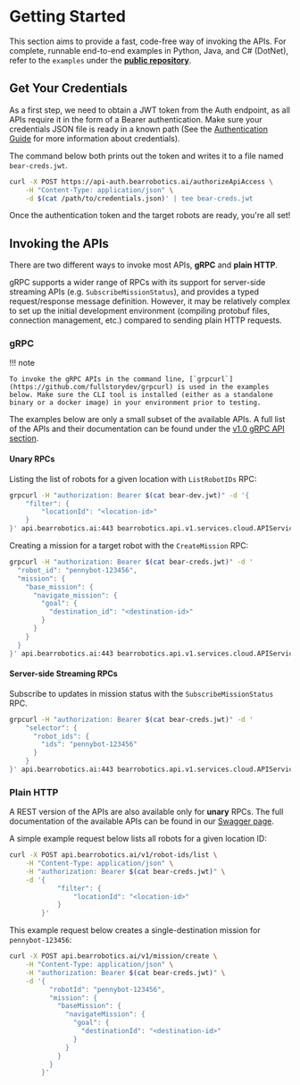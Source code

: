 # Getting Started

This section aims to provide a fast, code-free way of invoking the APIs. For complete, runnable end-to-end examples in Python, Java, and C# (DotNet), refer to the `examples` under the [**public repository**](https://github.com/bearrobotics-public/cloud/tree/main).

## Get Your Credentials

As a first step, we need to obtain a JWT token from the Auth endpoint, as all APIs require it in the form of a Bearer authentication. Make sure your credentials JSON file is ready in a known path (See the [Authentication Guide](authentication.md) for more information about credentials).

The command below both prints out the token and writes it to a file named `bear-creds.jwt`.

```sh
curl -X POST https://api-auth.bearrobotics.ai/authorizeApiAccess \
    -H "Content-Type: application/json" \
    -d $(cat /path/to/credentials.json)' | tee bear-creds.jwt
```
Once the authentication token and the target robots are ready, you're all set!

## Invoking the APIs
There are two different ways to invoke most APIs, **gRPC** and **plain HTTP**.

gRPC supports a wider range of RPCs with its support for server-side streaming APIs (e.g. `SubscribeMissionStatus`), and provides a typed request/response message definition. However, it may be relatively complex to set up the initial development environment (compiling protobuf files, connection management, etc.) compared to sending plain HTTP requests.

### gRPC

!!! note

    To invoke the gRPC APIs in the command line, [`grpcurl`](https://github.com/fullstorydev/grpcurl) is used in the examples below. Make sure the CLI tool is installed (either as a standalone binary or a docker image) in your environment prior to testing.

The examples below are only a small subset of the available APIs. A full list of the APIs and their documentation can be found under the [v1.0 gRPC API section](../v1.0/resources/Mission.md).

#### Unary RPCs
Listing the list of robots for a given location with `ListRobotIDs` RPC:
```sh
grpcurl -H "authorization: Bearer $(cat bear-dev.jwt)" -d '{
    "filter": {
        "locationId": "<location-id>"
    }
}' api.bearrobotics.ai:443 bearrobotics.api.v1.services.cloud.APIService.ListRobotIDs
```
Creating a mission for a target robot with the `CreateMission` RPC:
```sh
grpcurl -H "authorization: Bearer $(cat bear-creds.jwt)" -d '
  "robot_id": "pennybot-123456",
  "mission": {
    "base_mission": {
      "navigate_mission": {
        "goal": {
          "destination_id": "<destination-id>"
        }
      }
    }
  }
}' api.bearrobotics.ai:443 bearrobotics.api.v1.services.cloud.APIService.CreateMission
```

#### Server-side Streaming RPCs

Subscribe to updates in mission status with the `SubscribeMissionStatus` RPC.
```sh
grpcurl -H "authorization: Bearer $(cat bear-creds.jwt)" -d '
    "selector": {
      "robot_ids": {
        "ids": "pennybot-123456"
      }
    }
}' api.bearrobotics.ai:443 bearrobotics.api.v1.services.cloud.APIService.SubscribeMissionStatus
```
### Plain HTTP

A REST version of the APIs are also available only for **unary** RPCs. The full documentation of the available APIs can be found in our [Swagger page](../v1.0/resources/RestAPI.md).

A simple example request below lists all robots for a given location ID:

```sh
curl -X POST api.bearrobotics.ai/v1/robot-ids/list \
    -H "Content-Type: application/json" \
    -H "authorization: Bearer $(cat bear-creds.jwt)" \
    -d '{
            "filter": {
                "locationId": "<location-id>"
            }
        }'
```

This example request below creates a single-destination mission for `pennybot-123456`:

```sh
curl -X POST api.bearrobotics.ai/v1/mission/create \
    -H "Content-Type: application/json" \
    -H "authorization: Bearer $(cat bear-creds.jwt)" \
    -d '{
          "robotId": "pennybot-123456",
          "mission": {
            "baseMission": {
              "navigateMission": {
                "goal": {
                  "destinationId": "<destination-id>"
                }
              }
            }
          }
        }'
```

